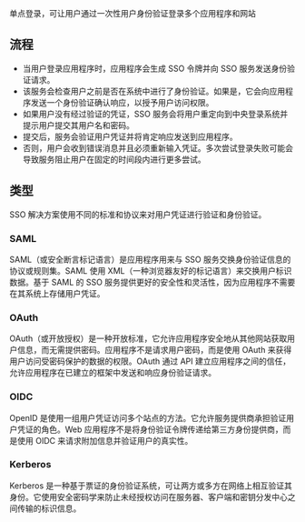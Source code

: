 单点登录，可让用户通过一次性用户身份验证登录多个应用程序和网站

## 流程

- 当用户登录应用程序时，应用程序会生成 SSO 令牌并向 SSO 服务发送身份验证请求。
- 该服务会检查用户之前是否在系统中进行了身份验证。如果是，它会向应用程序发送一个身份验证确认响应，以授予用户访问权限。
- 如果用户没有经过验证的凭证，SSO 服务会将用户重定向到中央登录系统并提示用户提交其用户名和密码。
- 提交后，服务会验证用户凭证并将肯定响应发送到应用程序。
- 否则，用户会收到错误消息并且必须重新输入凭证。多次尝试登录失败可能会导致服务阻止用户在固定的时间段内进行更多尝试。

## 类型

SSO 解决方案使用不同的标准和协议来对用户凭证进行验证和身份验证。

### SAML

SAML（或安全断言标记语言）是应用程序用来与 SSO 服务交换身份验证信息的协议或规则集。SAML 使用 XML（一种浏览器友好的标记语言）来交换用户标识数据。基于 SAML 的 SSO 服务提供更好的安全性和灵活性，因为应用程序不需要在其系统上存储用户凭证。

### OAuth

OAuth（或开放授权）是一种开放标准，它允许应用程序安全地从其他网站获取用户信息，而无需提供密码。应用程序不是请求用户密码，而是使用 OAuth 来获得用户访问受密码保护的数据的权限。OAuth 通过 API 建立应用程序之间的信任，允许应用程序在已建立的框架中发送和响应身份验证请求。

### OIDC

OpenID 是使用一组用户凭证访问多个站点的方法。它允许服务提供商承担验证用户凭证的角色。Web 应用程序不是将身份验证令牌传递给第三方身份提供商，而是使用 OIDC 来请求附加信息并验证用户的真实性。

### Kerberos

Kerberos 是一种基于票证的身份验证系统，可让两方或多方在网络上相互验证其身份。它使用安全密码学来防止未经授权访问在服务器、客户端和密钥分发中心之间传输的标识信息。
